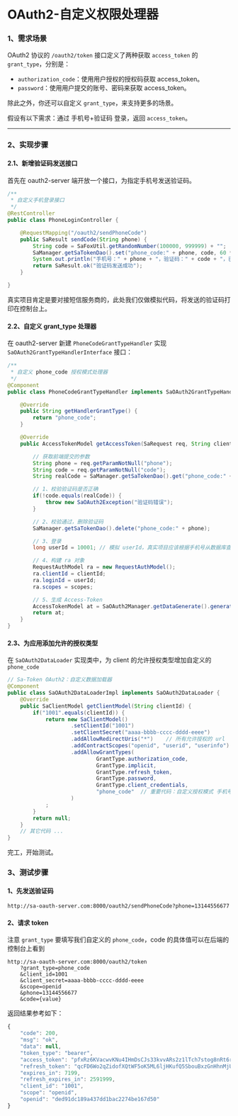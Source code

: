 # OAuth2-自定义权限处理器 


### 1、需求场景

OAuth2 协议的 `/oauth2/token` 接口定义了两种获取 `access_token` 的 `grant_type`，分别是：
- `authorization_code`：使用用户授权的授权码获取 access_token。
- `password`：使用用户提交的账号、密码来获取 access_token。

除此之外，你还可以自定义 `grant_type`，来支持更多的场景。

假设有以下需求：通过 手机号+验证码 登录，返回 `access_token`。

--- 


### 2、实现步骤

#### 2.1、新增验证码发送接口

首先在 oauth2-server 端开放一个接口，为指定手机号发送验证码。

``` java
/**
 * 自定义手机登录接口
 */
@RestController
public class PhoneLoginController {

    @RequestMapping("/oauth2/sendPhoneCode")
    public SaResult sendCode(String phone) {
        String code = SaFoxUtil.getRandomNumber(100000, 999999) + "";
        SaManager.getSaTokenDao().set("phone_code:" + phone, code, 60 * 5);
        System.out.println("手机号：" + phone + "，验证码：" + code + "，已发送成功");
        return SaResult.ok("验证码发送成功");
    }

}
```

真实项目肯定是要对接短信服务商的，此处我们仅做模拟代码，将发送的验证码打印在控制台上。


#### 2.2、自定义 grant_type 处理器

在 oauth2-server 新建 `PhoneCodeGrantTypeHandler` 实现 `SaOAuth2GrantTypeHandlerInterface` 接口：

``` java
/**
 * 自定义 phone_code 授权模式处理器 
 */
@Component
public class PhoneCodeGrantTypeHandler implements SaOAuth2GrantTypeHandlerInterface {

    @Override
    public String getHandlerGrantType() {
        return "phone_code";
    }

    @Override
    public AccessTokenModel getAccessToken(SaRequest req, String clientId, List<String> scopes) {

        // 获取前端提交的参数 
        String phone = req.getParamNotNull("phone");
        String code = req.getParamNotNull("code");
        String realCode = SaManager.getSaTokenDao().get("phone_code:" + phone);

        // 1、校验验证码是否正确
        if(!code.equals(realCode)) {
            throw new SaOAuth2Exception("验证码错误");
        }

        // 2、校验通过，删除验证码
        SaManager.getSaTokenDao().delete("phone_code:" + phone);

        // 3、登录
        long userId = 10001; // 模拟 userId，真实项目应该根据手机号从数据库查询

        // 4、构建 ra 对象
        RequestAuthModel ra = new RequestAuthModel();
        ra.clientId = clientId;
        ra.loginId = userId;
        ra.scopes = scopes;

        // 5、生成 Access-Token
        AccessTokenModel at = SaOAuth2Manager.getDataGenerate().generateAccessToken(ra, true, atm -> atm.grantType = "phone_code");
        return at;
    }
}
```

#### 2.3、为应用添加允许的授权类型

在 `SaOAuth2DataLoader` 实现类中，为 client 的允许授权类型增加自定义的 `phone_code` 

``` java
// Sa-Token OAuth2：自定义数据加载器 
@Component
public class SaOAuth2DataLoaderImpl implements SaOAuth2DataLoader {
	@Override
	public SaClientModel getClientModel(String clientId) {
		if("1001".equals(clientId)) {
			return new SaClientModel()
					.setClientId("1001")  
					.setClientSecret("aaaa-bbbb-cccc-dddd-eeee")  
					.addAllowRedirectUris("*")    // 所有允许授权的 url
					.addContractScopes("openid", "userid", "userinfo")  
					.addAllowGrantTypes( 
							GrantType.authorization_code, 
							GrantType.implicit, 
							GrantType.refresh_token, 
							GrantType.password, 
							GrantType.client_credentials, 
							"phone_code"  // 重要代码：自定义授权模式 手机号验证码登录
					)
			;
		}
		return null;
	}
	// 其它代码 ... 
}
```

完工，开始测试。


### 3、测试步骤

#### 1、先发送验证码 

``` url
http://sa-oauth-server.com:8000/oauth2/sendPhoneCode?phone=13144556677
```

#### 2、请求 token  

注意 `grant_type` 要填写我们自定义的 `phone_code`，code 的具体值可以在后端的控制台上看到 

``` url
http://sa-oauth-server.com:8000/oauth2/token
    ?grant_type=phone_code
    &client_id=1001
    &client_secret=aaaa-bbbb-cccc-dddd-eeee
	&scope=openid
    &phone=13144556677
	&code={value}
```

返回结果参考如下：

``` js
{
    "code": 200,
    "msg": "ok",
    "data": null,
    "token_type": "bearer",
    "access_token": "pfxRz6KVacwvKNu4IHmDsCJs33kvvARs2z1lTch7stog8nRt6rfVLowtAZ0E",
    "refresh_token": "qcFD6Wo2qZidofXQtWF5oK5ML6ljHKufQ5SbouBxzGnHhnMjUG4VV0iXZhdE",
    "expires_in": 7199,
    "refresh_expires_in": 2591999,
    "client_id": "1001",
    "scope": "openid",
    "openid": "ded91dc189a437dd1bac2274be167d50"
}
```










